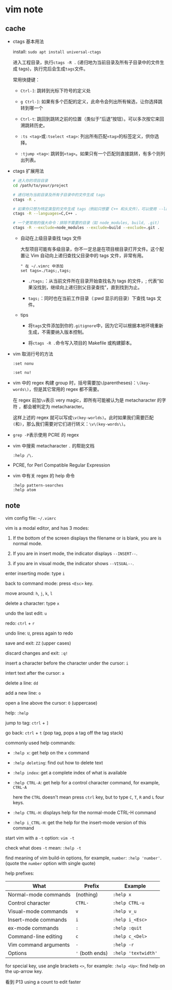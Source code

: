 # vim note

## cache

* ctags 基本用法

    install: `sudo apt install universal-ctags`

    进入工程目录，执行`ctags -R .` (递归地为当前目录及所有子目录中的文件生成 tags)，执行完后会生成`tags`文件。

    常用快捷键：

    * `Ctrl-]`: 跳转到光标下符号的定义处

    * `g Ctrl-]`: 如果有多个匹配的定义，此命令会列出所有候选，让你选择跳转到哪一个

    * `Ctrl-t`: 跳回到跳转之前的位置（类似于“后退”按钮）。可以多次按它来回溯跳转历史。

    * `:ts <tag>`或`:tselect <tag>`: 列出所有匹配`<tag>`的标签定义，供你选择。

    * `:tjump <tag>`: 跳转到`<tag>`。如果只有一个匹配则直接跳转，有多个则列出列表。

* ctags 扩展用法

    ```bash
    # 进入你的项目目录
    cd /path/to/your/project

    # 递归地为当前目录及所有子目录中的文件生成 tags
    ctags -R .

    # 如果你只想为特定类型的文件生成 tags（例如只想要 C++ 和头文件），可以使用 --languages 选项
    ctags -R --languages=C,C++ .

    # 一个更常用的强大命令：排除不需要的目录（如 node_modules, build, .git）
    ctags -R --exclude=node_modules --exclude=build --exclude=.git .
    ```

    * 自动在上级目录查找 tags 文件

        大型项目可能有多级目录，你不一定总是在项目根目录打开文件。这个配置让 Vim 自动向上递归查找父目录中的 tags 文件，非常有用。

        ```vim
        " 在 ~/.vimrc 中添加
        set tags=./tags;,tags;
        ```

        * `./tags;`：从当前文件所在目录开始查找名为 tags 的文件，; 代表“如果没找到，继续向上递归到父目录查找”，直到找到为止。

        * `tags;`：同时也在当前工作目录（:pwd 显示的目录）下查找 tags 文件。

    * tips

        * 将`tags`文件添加到你的`.gitignore`中，因为它可以根据本地环境重新生成，不需要纳入版本控制。

        * 将`ctags -R .`命令写入项目的 Makefile 或构建脚本。

* vim 取消行号的方法

    `:set nonu`

    `:set nu!`

* vim 中的 regex 构建 group 时，括号需要加`\`(parentheses)：`\(key-words\)`，但是其它常用的 regex 都不需要。

    在 regex 前加`\v`表示 very magic，即所有可能被认为是 metacharacter 的字符 ，都会被判定为 metacharacter。

    这样上述的 regex 就可以写成`\v(key-worlds)`。此时如果我们需要匹配`(`和`)`，那么我们需要对它们进行转义：`\v\(key-words\)`。

* `grep -P`表示使用 PCRE 的 regex

* vim 中搜索 metacharacter `.` 的帮助文档

    `:help /\.`

* PCRE, for Perl Compatible Regular Expression

* vim 中有关 regex 的 help 命令

    ```
    :help pattern-searches
    :help atom
    ```

## note

vim config file: `~/.vimrc`

vim is a modal editor, and has 3 modes:

1. If the bottom of the screen displays the filename or is blank, you are is normal mode.

2. If you are in insert mode, the indicator displays `--INSERT--`.

3. if you are in visual mode, the indicator shows `--VISUAL--`.

enter inserting mode: type `i`

back to command mode: press `<Esc>` key.

move around: `h`, `j`, `k`, `l`

delete a character: type `x`

undo the last edit: `u`

redo: `ctrl` + `r`

undo line: `U`, press again to redo

save and exit: `ZZ` (upper cases)

discard changes and exit: `:q!`

insert a character before the character under the cursor: `i`

intert text after the cursor: `a`

delete a line: `dd`

add a new line: `o`

open a line above the cursor: `O` (uppercase)

help: `:help`

jump to tag: `ctrl` + `]`

go back: `ctrl` + `t` (pop tag, pops a tag off the tag stack)

commonly used help commands:

* `:help x`: get help on the `x` command

* `:help deleting`: find out how to delete text

* `:help index`: get a complete index of what is available

* `:help CTRL-A`: get help for a control character command, for example, `CTRL-A`

    here the `CTRL` doesn't mean press `ctrl` key, but to type `C`, `T`, `R` and `L` four keys.

* `:help CTRL-H`: displays help for the normal-mode CTRL-H command

* `:help i_CTRL-H`: get the help for the insert-mode version of this command

start vim with a `-t` option: `vim -t`

check what does `-t` mean: `:help -t`

find meaning of vim build-in options, for example, `number`: `:help 'number'`. (quote the `number` option with single quote)

help prefixes:

| What | Prefix | Example |
| - | - | - |
| Normal-mode commands | (nothing) | `:help x` |
| Control character | `CTRL-` | `:help CTRL-u` |
| Visual-mode commands | `v` | `:help v_u` |
| Insert-mode commands | `i` | `:help i_<Esc>` |
| ex-mode commands | `:` | `:help :quit` |
| Command-line editing | `c` | `:help c_<Del>` |
| Vim command arguments | `-` | `:help -r` |
| Options | `'` (both ends) | `:help 'textwidth'` |

for special key, use angle brackets `<>`, for example: `:help <Up>`: find help on the up-arrow key.

看到 P13 using a count to edit faster
